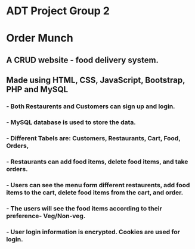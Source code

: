 # ADT Project Group 2


# Order Munch

## A CRUD website - food delivery system.

## Made using HTML, CSS, JavaScript, Bootstrap, PHP and MySQL

### - Both Restaurents and Customers can sign up and login.

### - MySQL database is used to store the data.

### - Different Tabels are: Customers, Restaurants, Cart, Food, Orders,

### - Restaurants can add food items, delete food items, and take orders.

### - Users can see the menu form different restaurents, add food items to the cart, delete food items from the cart, and order.

### - The users will see the food items according to their preference- Veg/Non-veg.

### - User login information is encrypted. Cookies are used for login. 
